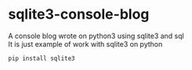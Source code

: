 # sqlite3-console-blog
A console blog wrote on python3 using sqlite3 and sql<br>
It is just example of work with sqlite3 on python
```bash
pip install sqlite3
```
